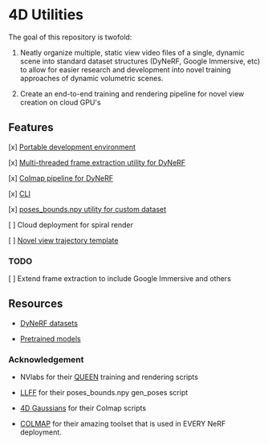 # 4D Utilities

The goal of this repository is twofold:

1. Neatly organize multiple, static view video files of a single, dynamic scene into standard dataset structures (DyNeRF, Google Immersive, etc) to allow for easier research and development into novel training approaches of dynamic volumetric scenes.

2. Create an end-to-end training and rendering pipeline for novel view creation on cloud GPU's

## Features

[x] [Portable development environment](Dockerfile.cuda)

[x] [Multi-threaded frame extraction utility for DyNeRF](replicate/video_processing.py)

[x] [Colmap pipeline for DyNeRF](replicate/colmap.py)

[x] [CLI](replicate/cli.py)

[x] [poses_bounds.npy utility for custom dataset](https://github.com/fyusion/llff?tab=readme-ov-file#using-your-own-poses-without-running-colmap)

[ ] Cloud deployment for spiral render

[ ] [Novel view trajectory template](https://github.com/fyusion/llff?tab=readme-ov-file#generate-poses-for-new-view-path)

### TODO

[ ] Extend frame extraction to include Google Immersive and others

## Resources

- [DyNeRF datasets](https://github.com/facebookresearch/Neural_3D_Video/releases/tag/v1.0)

- [Pretrained models](https://github.com/NVlabs/queen/releases/tag/v1.0-neurips24)

### Acknowledgement

- NVlabs for their [QUEEN](https://github.com/NVlabs/queen) training and rendering scripts 

- [LLFF](https://github.com/Fyusion/LLFF) for their poses_bounds.npy gen_poses script

- [4D Gaussians](https://github.com/hustvl/4DGaussians/blob/master/colmap.sh) for their Colmap scripts

- [COLMAP](https://github.com/colmap/colmap) for their amazing toolset that is used in EVERY NeRF deployment.

